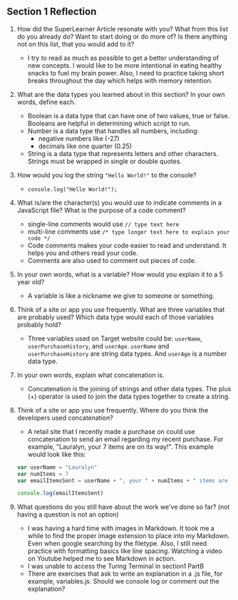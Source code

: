 ## Section 1 Reflection

1. How did the SuperLearner Article resonate with you? What from this list do you already do? Want to start doing or do more of? Is there anything not on this list, that you would add to it?
      * I try to read as much as possible to get a better understanding of new concepts. I would like to be more intentional in eating healthy snacks to fuel my brain power. Also, I need to practice taking short breaks throughout the day which helps with memory retention.

2. What are the data types you learned about in this section? In your own words, define each.
      * Boolean is a data type that can have one of two values, true or false. Booleans are helpful in determining which script to run.
      * Number is a data type that handles all numbers, including:
          * negative numbers like (-27)
          * decimals like one quarter (0.25)
      * String is a data type that represents letters and other characters. Strings must be wrapped in single or double quotes.

3. How would you log the string `"Hello World!"` to the console?
      * `console.log("Hello World!");`

4. What is/are the character(s) you would use to indicate comments in a JavaScript file? What is the purpose of a code comment?
      * single-line comments would use `// type text here`
      * multi-line comments use `/* type longer text here to explain your code */`
      * Code comments makes your code easier to read and understand. It helps you and others read your code.
      * Comments are also used to comment out pieces of code.

5. In your own words, what is a variable? How would you explain it to a 5 year old?
      * A variable is like a nickname we give to someone or something.
6. Think of a site or app you use frequently. What are three variables that are probably used? Which data type would each of those variables probably hold?
      * Three variables used on Target website could be: `userName`, `userPurchaseHistory`, and `userAge`. `userName` and `userPurchaseHistory` are string data types. And `userAge` is a number data type.

7. In your own words, explain what concatenation is.
      * Concatenation is the joining of strings and other data types. The plus (+) operator is used to join the data types together to create a string.
8. Think of a site or app you use frequently. Where do you think the developers used concatenation?
      * A retail site that I recently made a purchase on could use concatenation to send an email regarding my recent purchase. For example, "Lauralyn, your 7 items are on its way!". This example would look like this:  
      ``` javascript
      var userName = "Lauralyn"
      var numItems = 7
      var emailItemsSent = userName + ", your " + numItems + " items are on its way!"

      console.log(emailItemsSent)
      ```
9. What questions do you still have about the work we've done so far? (not having a question is not an option)
      * I was having a hard time with images in Markdown. It took me a while to find the proper image extension to place into my Markdown. Even when google searching by the filetype. Also, I still need practice with formatting basics like line spacing. Watching a video on Youtube helped me to see Markdown in action.
      * I was unable to access the Turing Terminal in section1 PartB
      * There are exercises that ask to write an explanation in a .js file, for example, variables.js. Should we console log or comment out the explanation?
